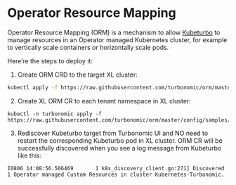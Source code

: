 # Operator Resource Mapping
Operator Resource Mapping (ORM) is a mechanism to allow [Kubeturbo](https://github.com/turbonomic/kubeturbo) to manage resources in an Operator managed Kubernetes cluster, for example to vertically scale containers or horizontally scale pods.

Here’re the steps to deploy it:
1. Create ORM CRD to the target XL cluster:
```bash
kubectl apply -f https://raw.githubusercontent.com/turbonomic/orm/master/config/crd/bases/turbo_operator_resource_mapping_crd.yaml
```
2. Create XL ORM CR to each tenant namespace in XL cluster:
```
kubectl -n turbonomic apply -f https://raw.githubusercontent.com/turbonomic/orm/master/config/samples/turbo_operator_resource_mapping_sample_cr.yaml
```
3. Rediscover Kubeturbo target from Turbonomic UI and NO need to restart the corresponding Kubeturbo pod in XL cluster. ORM CR will be successfully discovered when you see a log message from Kubeturbo like this:
```
I0806 14:08:56.506469       1 k8s_discovery_client.go:271] Discovered 1 Operator managed Custom Resources in cluster Kubernetes-Turbonomic.
```
